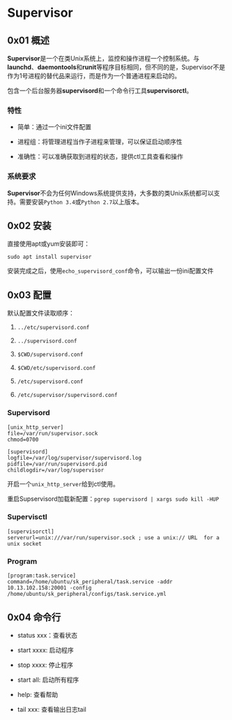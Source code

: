 # Supervisor

## 0x01 概述

**Supervisor**是一个在类Unix系统上，监控和操作进程一个控制系统。与**launchd**、**daemontools**和**runit**等程序目标相同，但不同的是，Supervisor不是作为1号进程的替代品来运行，而是作为一个普通进程来启动的。

包含一个后台服务器**supervisord**和一个命令行工具**supervisorctl**。

### 特性

- 简单：通过一个ini文件配置

- 进程组：将管理进程当作子进程来管理，可以保证启动顺序性

- 准确性：可以准确获取到进程的状态，提供ctl工具查看和操作

### 系统要求

**Supervisor**不会为任何Windows系统提供支持，大多数的类Unix系统都可以支持。需要安装`Python 3.4`或`Python 2.7`以上版本。

## 0x02 安装

直接使用apt或yum安装即可：

```Shell
sudo apt install supervisor
```

安装完成之后，使用`echo_supervisord_conf`命令，可以输出一份ini配置文件

## 0x03 配置

默认配置文件读取顺序：

1. `../etc/supervisord.conf`

2. `../supervisord.conf`

3. `$CWD/supervisord.conf`

4. `$CWD/etc/supervisord.conf`

5. `/etc/supervisord.conf`

6. `/etc/supervisor/supervisord.conf`

### Supervisord

```Shell
[unix_http_server]
file=/var/run/supervisor.sock   
chmod=0700                       

[supervisord]
logfile=/var/log/supervisor/supervisord.log 
pidfile=/var/run/supervisord.pid 
childlogdir=/var/log/supervisor        
```

开启一个`unix_http_server`给到ctl使用。

重启Supservisord加载新配置：`pgrep supervisord | xargs sudo kill -HUP`

### Supervisctl

```Plain Text
[supervisorctl]
serverurl=unix:///var/run/supervisor.sock ; use a unix:// URL  for a unix socket
```

### Program

```Plain Text
[program:task.service]
command=/home/ubuntu/sk_peripheral/task.service -addr 10.13.102.158:20001 -config /home/ubuntu/sk_peripheral/configs/task.service.yml
```

## 0x04 命令行

- status xxx：查看状态

- start xxxx: 启动程序

- stop xxxx: 停止程序

- start all: 启动所有程序

- help: 查看帮助

- tail xxx: 查看输出日志tail

